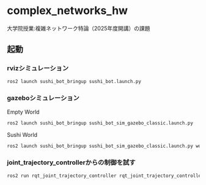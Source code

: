 # complex_networks_hw

大学院授業:複雑ネットワーク特論（2025年度開講）の課題

## 起動

### rvizシミュレーション

```bash
ros2 launch sushi_bot_bringup sushi_bot.launch.py
```

### gazeboシミュレーション

Empty World

```bash
ros2 launch sushi_bot_bringup sushi_bot_sim_gazebo_classic.launch.py 
```

Sushi World

```bash
ros2 launch sushi_bot_bringup sushi_bot_sim_gazebo_classic.launch.py world:="/home/wsl_ubuntu/colcon_ws/src/complex_networks_hw/sushi_bot_worlds/worlds/sushi_pick_and_place.sdf"
```

### joint_trajectory_controllerからの制御を試す

```bash
ros2 run rqt_joint_trajectory_controller rqt_joint_trajectory_controller
```

